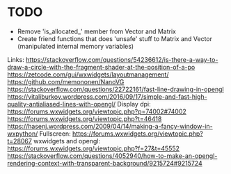 # TODO
 - Remove 'is_allocated_' member from Vector and Matrix
 - Create friend functions that does 'unsafe' stuff to Matrix and Vector (manipulated internal memory variables)

Links:
https://stackoverflow.com/questions/54236612/is-there-a-way-to-draw-a-circle-with-the-fragment-shader-at-the-position-of-a-po
https://zetcode.com/gui/wxwidgets/layoutmanagement/
https://github.com/memononen/NanoVG
https://stackoverflow.com/questions/22722161/fast-line-drawing-in-opengl
https://vitaliburkov.wordpress.com/2016/09/17/simple-and-fast-high-quality-antialiased-lines-with-opengl/
Display dpi: https://forums.wxwidgets.org/viewtopic.php?p=74002#74002
             https://forums.wxwidgets.org/viewtopic.php?t=46418
https://hasenj.wordpress.com/2009/04/14/making-a-fancy-window-in-wxpython/
Fullscreen: https://forums.wxwidgets.org/viewtopic.php?t=28067
wxwidgets and opengl: https://forums.wxwidgets.org/viewtopic.php?f=27&t=45552
https://stackoverflow.com/questions/4052940/how-to-make-an-opengl-rendering-context-with-transparent-background/9215724#9215724